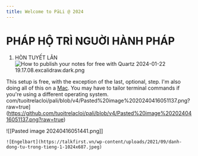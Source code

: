 ```yaml
---
title: Welcome to PāLi @ 2024
---
```

# PHÁP HỘ TRÌ NGUỜI HÀNH PHÁP

1. HÒN TUYẾT LĂN
![How to publish your notes for free with Quartz 2024-01-22 19.17.08.excalidraw.dark.png](https://azfin.vn/wp-content/uploads/2023/07/hieu-ung-hon-tuyet-lan-bi-mat-lam-giau-cua-cac-ty-phu-3-1800x1000.jpg)

This setup is free, with the exception of the last, optional, step. I'm also doing all of this on a [Mac](https://notes.nicolevanderhoeven.com/macOS). You may have to tailor terminal commands if you're using a different operating system.
com/tuoitrelacloi/pali/blob/v4/Pasted%20image%2020240416051137.png?raw=true](https://github.com/tuoitrelacloi/pali/blob/v4/Pasted%20image%2020240416051137.png?raw=true)

![[Pasted image 20240416051441.png]]


`![Engelbart](https://talkfirst.vn/wp-content/uploads/2021/09/danh-dong-tu-trong-tieng-1-1024x687.jpeg)`

